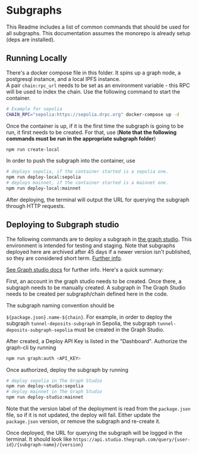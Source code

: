 # Subgraphs

This Readme includes a list of common commands that should be used for all subgraphs. This documentation assumes the monorepo is already setup (deps are installed).

## Running Locally

There's a docker compose file in this folder. It spins up a graph node, a postgresql instance, and a local IPFS instance.  
A pair `chain:rpc_url` needs to be set as an environment variable - this RPC will be used to index the chain.
Use the following command to start the container.

```sh
# Example for sepolia
CHAIN_RPC="sepolia:https://sepolia.drpc.org" docker-compose up -d
```

Once the container is up, if it is the first time the subgraph is going to be run, it first needs to be created. For that, use (**Note that the following commands must be run in the appropriate subgraph folder**)

```sh
npm run create-local
```

In order to push the subgraph into the container, use

```sh
# deploys sepolia, if the container started is a sepolia one.
npm run deploy-local:sepolia
# deploys mainnet, if the container started is a mainnet one.
npm run deploy-local:mainnet
```

After deploying, the terminal will output the URL for querying the subgraph through HTTP requests.

## Deploying to Subgraph studio

The following commands are to deploy a subgraph in [the graph studio](https://thegraph.com/studio/). This environment is intended for testing and staging. Note that subgraphs deployed here are archived after 45 days if a newer version isn't published, so they are considered short term. [Further info](https://thegraph.com/docs/en/subgraphs/developing/deploying/multiple-networks/#subgraph-studio-subgraph-archive-policy).

[See Graph studio docs](https://thegraph.com/docs/en/subgraphs/developing/deploying/using-subgraph-studio/) for further info. Here's a quick summary:

First, an account in the graph studio needs to be created. Once there, a subgraph needs to be manually created. A subgraph in The Graph Studio needs to be created per subgraph/chain defined here in the code.

The subgraph naming convention should be

`${package.json}.name-${chain}`. For example, in order to deploy the subgraph `tunnel-deposits-subgraph` in Sepolia, the subgraph `tunnel-deposits-subgraph-sepolia` must be created in the Graph Studio.

After created, a Deploy API Key is listed in the "Dashboard". Authorize the graph-cli by running

```sh
npm run graph:auth <API_KEY>
```

Once authorized, deploy the subgraph by running

```sh
# deploy sepolia in The Graph Studio
npm run deploy-studio:sepolia
# deploy mainnet in The Graph Studio
npm run deploy-studio:mainnet
```

Note that the version label of the deployment is read from the `package.json` file, so if it is not updated, the deploy will fail. Either update the `package.json` version, or remove the subgraph and re-create it.

Once deployed, the URL for querying the subgraph will be logged in the terminal. It should look like `https://api.studio.thegraph.com/query/{user-id}/{subgraph-name}/{version}`

